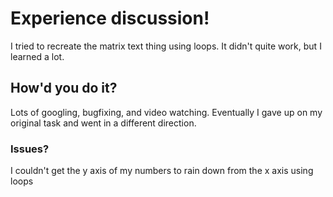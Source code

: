 # Experience discussion!
I tried to recreate the matrix text thing using loops. It didn't quite work, but
I learned a lot.
## How'd you do it?
Lots of googling, bugfixing, and video watching. Eventually I gave up on my
original task and went in a different direction.
### Issues?
I couldn't get the y axis of my numbers to rain down from the x axis using loops
